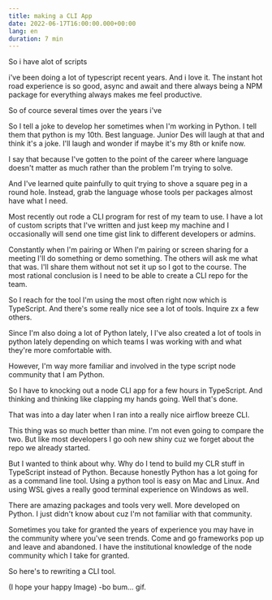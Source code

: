 ```yaml
---
title: making a CLI App
date: 2022-06-17T16:00:00.000+00:00
lang: en
duration: 7 min
---
```


So i have alot of scripts

i've been doing a lot of typescript recent years. And i love it. The instant hot road experience is so good, async and await and there always being a NPM package for everything always makes me feel productive.

So of cource several times over the years i've

So I tell a joke to develop her sometimes when I'm working in Python. I tell them that python is my 10th. Best language. Junior Des will laugh at that and think it's a joke. I'll laugh and wonder if maybe it's my 8th or knife now.

I say that because I've gotten to the point of the career where language doesn't matter as much rather than the problem I'm trying to solve.

And I've learned quite painfully to quit trying to shove a square peg in a round hole. Instead, grab the language whose tools per packages almost have what I need.

Most recently out rode a CLI program for rest of my team to use.  I have a lot of custom scripts that I've written and just keep my machine and I occasionally will send one time gist link to different developers or admins.  

Constantly when I'm pairing or When I'm pairing or screen sharing for a meeting I'll do something or demo something. The others will ask me what that was.  I'll share them without not set it up so I got to the course. The most rational conclusion is I need to be able to create a CLI repo for the team.

So I reach for the tool I'm using the most often right now which is TypeScript. And there's some really nice see a lot of tools. Inquire zx a few others.

Since I'm also doing a lot of Python lately, I I've also created a lot of tools in python lately depending on which teams I was working with and what they're more comfortable with.  

However, I'm way more familiar and involved in the type script node community that I am Python.

So I have to knocking out a node CLI app for a few hours in TypeScript. And thinking and thinking like clapping my hands going. Well that's done.

That was into a day later when I ran into a really nice airflow breeze CLI.

This thing was so much better than mine. I'm not even going to compare the two.  But like most developers I go ooh new shiny cuz we forget about the repo we already started.

But I wanted to think about why. Why do I tend to build my CLR stuff in TypeScript instead of Python. Because honestly Python has a lot going for as a command line tool. Using a python tool is easy on Mac and Linux. And using WSL gives a really good terminal experience on Windows as well.  

There are amazing packages and tools very well. More developed on Python. I just didn't know about cuz I'm not familiar with that community.

Sometimes you take for granted the years of experience you may have in the community where you've seen trends. Come and go frameworks pop up and leave and abandoned. I have the institutional knowledge of the node community which I take for granted.

So here's to rewriting a CLI tool.

(I hope your happy Image) -bo bum... gif.
